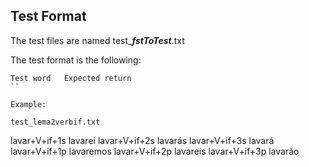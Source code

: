 ## Test Format

The test files are named test_**_fstToTest_**.txt

The test format is the following:
```
Test word	Expected return
``

Example:

test_lema2verbif.txt

```
lavar+V+if+1s	lavarei
lavar+V+if+2s	lavarás
lavar+V+if+3s	lavará
lavar+V+if+1p	lavaremos
lavar+V+if+2p	lavareis
lavar+V+if+3p	lavarão
```

